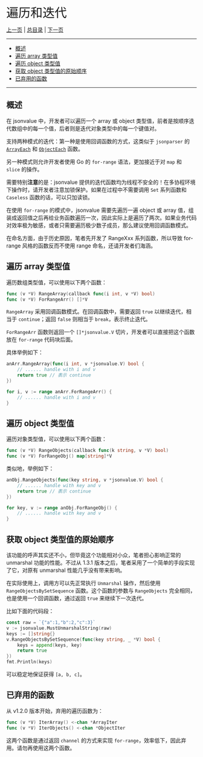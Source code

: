 <font size=6>遍历和迭代</font>

[上一页](./06_import_export.md) | [总目录](./README.md) | [下一页](./08_caseless.md)

---

- [概述](#概述)
- [遍历 array 类型值](#遍历-array-类型值)
- [遍历 object 类型值](#遍历-object-类型值)
- [获取 object 类型值的原始顺序](#获取-object-类型值的原始顺序)
- [已弃用的函数](#已弃用的函数)

---

## 概述

在 jsonvalue 中，开发者可以遍历一个 array 或 object 类型值，前者是按顺序迭代数组中的每一个值，后者则是迭代对象类型中的每一个键值对。

支持两种模式的迭代：第一种是使用回调函数的方式，这类似于 `jsonparser` 的 [`ArrayEach`](https://pkg.go.dev/github.com/buger/jsonparser#ArrayEach) 和 [`ObjectEach`](https://pkg.go.dev/github.com/buger/jsonparser#ObjectEach) 函数。

另一种模式则允许开发者使用 Go 的 `for-range` 语法，更加接近于对 `map` 和 `slice` 的操作。

需要特别**注意**的是：jsonvalue 提供的迭代函数均为线程不安全的！在多协程环境下操作时，请开发者注意加锁保护。如果在过程中不需要调用 `Set` 系列函数和 `Caseless` 函数的话，可以只加读锁。

在使用 `for-range` 的模式中，jsonvalue 需要先遍历一遍 object 或 array 值，组装成返回值之后再给业务函数遍历一次，因此实际上是遍历了两次。如果业务代码对效率极为敏感，或者只需要遍历极少数子成员，那么建议使用回调函数模式。

在命名方面，由于历史原因，笔者先开发了 RangeXxx 系列函数，所以导致 for-range 风格的函数反而不使用 range 命名，还请开发者们海涵。

## 遍历 array 类型值

遍历数组类型值，可以使用以下两个函数：

```go
func (v *V) RangeArray(callback func(i int, v *V) bool)
func (v *V) ForRangeArr() []*V
```

`RangeArray` 采用回调函数模式。在回调函数中，需要返回 `true` 以继续迭代，相当于 `continue`；返回 `false` 则相当于 `break`，表示终止迭代。

`ForRangeArr` 函数则返回一个 `[]*jsonvalue.V` 切片，开发者可以直接把这个函数放在 `for-range` 代码块后面。

具体举例如下：

```go
anArr.RangeArray(func(i int, v *jsonvalue.V) bool {
    // ...... handle with i and v
    return true // 表示 continue
})

for i, v := range anArr.ForRangeArr() {
    // ...... handle with i and v
}
```

## 遍历 object 类型值

遍历对象类型值，可以使用以下两个函数：

```go
func (v *V) RangeObjects(callback func(k string, v *V) bool)
func (v *V) ForRangeObj() map[string]*V
```

类似地，举例如下：

```go
anObj.RangeObjects(func(key string, v *jsonvalue.V) bool {
    // ...... handle with key and v
    return true // 表示 continue
})

for key, v := range anObj.ForRangeObj() {
    // ...... handle with key and v
}
```

## 获取 object 类型值的原始顺序

该功能的呼声其实还不小，但毕竟这个功能相对小众，笔者担心影响正常的 unmarshal 功能的性能。不过从 1.3.1 版本之后，笔者采用了一个简单的手段实现了它，对原有 unmarshal 性能几乎没有带来影响。

在实际使用上，调用方可以先正常执行 `Unmarshal` 操作，然后使用 `RangeObjectsBySetSequence` 函数。这个函数的参数与 `RangeObjects` 完全相同，也是使用一个回调函数，通过返回 `true` 来继续下一次迭代。

比如下面的代码段：

```go
const raw = `{"a":1,"b":2,"c":3}`
v := jsonvalue.MustUnmarshalString(raw)
keys := []string{}
v.RangeObjectsBySetSequence(func(key string, _ *V) bool {
    keys = append(keys, key)
    return true
})
fmt.Println(keys)
```

可以稳定地保证获得 `[a, b, c]`。

## 已弃用的函数

从 v1.2.0 版本开始，弃用的遍历函数为：

```go
func (v *V) IterArray() <-chan *ArrayIter
func (v *V) IterObjects() <-chan *ObjectIter
```

这两个函数是通过返回 `channel` 的方式来实现 `for-range`，效率低下，因此弃用。请勿再使用这两个函数。
